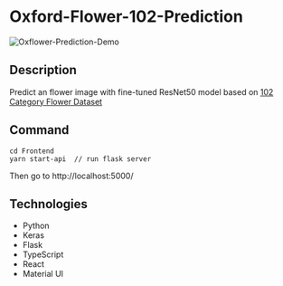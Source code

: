 # Oxford-Flower-102-Prediction

![Oxflower-Prediction-Demo](https://user-images.githubusercontent.com/42855551/86756734-92873180-c07d-11ea-9325-497d8df23318.gif)

## Description
Predict an flower image with fine-tuned ResNet50 model based on [102 Category Flower Dataset](http://www.robots.ox.ac.uk/~vgg/data/flowers/102/index.html)

## Command
    cd Frontend
    yarn start-api  // run flask server
Then go to http://localhost:5000/

## Technologies
- Python
- Keras
- Flask
- TypeScript
- React
- Material UI
